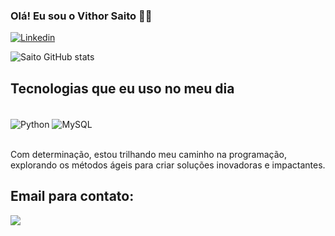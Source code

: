 ### Olá! Eu sou o Vithor Saito 🙋‍♂️
[![Linkedin](https://img.shields.io/badge/LinkedIn-0077B5?style=for-the-badge&logo=linkedin&logoColor=white)](https://www.linkedin.com/in/vithor-saito/)

![Saito GitHub stats](https://github-readme-stats.vercel.app/api?username=DevVithor&show_icons=true&theme=tokyonight)

## Tecnologias que eu uso no meu dia

<div style="display: inline_block"><br/>
 <img align ="center" alt="Python" src=" https://img.shields.io/badge/Python-14354C?style=for-the-badge&logo=python&logoColor=white" />
<img align = "center" alt="MySQL" src=" https://img.shields.io/badge/MySQL-00000F?style=for-the-badge&logo=mysql&logoColor=white" />
</div><br/>

Com determinação, estou trilhando meu caminho na programação, explorando os métodos ágeis para criar soluções inovadoras e impactantes.

## Email para contato:

<a href = "mailto:vithorsaito2@gmail.com"><img src="https://img.shields.io/badge/-https://img.shields.io/badge/Gmail-D14836?style=for-the-badge&logo=gmail&logoColor=white" target="_blank"></a>
